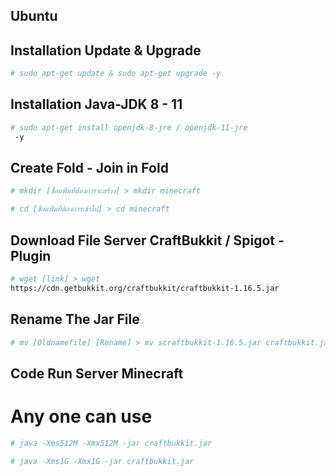 ## Ubuntu 

## Installation Update & Upgrade

```bash
# sudo apt-get update & sudo apt-get upgrade -y
```
## Installation Java-JDK 8 - 11

```bash
# sudo apt-get install openjdk-8-jre / openjdk-11-jre
 -y
```
## Create Fold -  Join in Fold

```bash
# mkdir [ชื่อแฟ้มที่ต้องการจะสร้าง] > mkdir minecraft
```
```bash
# cd [ชื่อแฟ้มที่ต้องการเข้าไป] > cd minecraft
```
## Download File Server CraftBukkit / Spigot - Plugin

```bash
# wget [link] > wget 
https://cdn.getbukkit.org/craftbukkit/craftbukkit-1.16.5.jar
```
## Rename The Jar File

```bash
# mv [Oldnamefile] [Rename] > mv scraftbukkit-1.16.5.jar craftbukkit.jar
```

## Code Run Server Minecraft
# Any one can use

```bash
# java -Xms512M -Xmx512M -jar craftbukkit.jar
```
```bash
# java -Xms1G -Xmx1G -jar craftbukkit.jar
